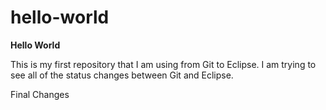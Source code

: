 # hello-world
<B>Hello World</B></br>
<P>This is my first repository that I am using from Git to Eclipse. I am trying to see all of the status changes between Git and Eclipse.</P>
<P>Final Changes</P>